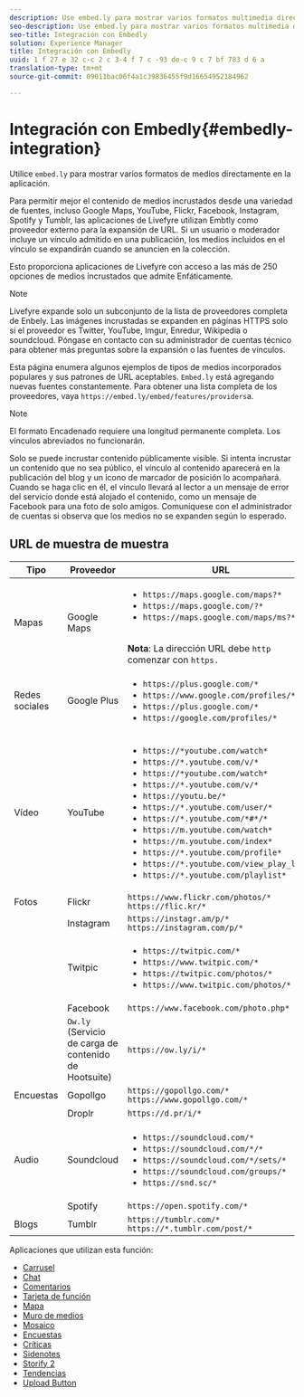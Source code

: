 ```yaml
---
description: Use embed.ly para mostrar varios formatos multimedia directamente en la aplicación.
seo-description: Use embed.ly para mostrar varios formatos multimedia directamente en la aplicación.
seo-title: Integración con Embedly
solution: Experience Manager
title: Integración con Embedly
uuid: 1 f 27 e 32 c-c 2 c 3-4 f 7 c -93 de-c 9 c 7 bf 783 d 6 a
translation-type: tm+mt
source-git-commit: 09011bac06f4a1c39836455f9d16654952184962

---
```



# Integración con Embedly{#embedly-integration}

Utilice `embed.ly` para mostrar varios formatos de medios directamente en la aplicación.

Para permitir mejor el contenido de medios incrustados desde una variedad de fuentes, incluso Google Maps, YouTube, Flickr, Facebook, Instagram, Spotify y Tumblr, las aplicaciones de Livefyre utilizan Embtly como proveedor externo para la expansión de URL. Si un usuario o moderador incluye un vínculo admitido en una publicación, los medios incluidos en el vínculo se expandirán cuando se anuncien en la colección.

Esto proporciona aplicaciones de Livefyre con acceso a las más de 250 opciones de medios incrustados que admite Enfáticamente.

>[!NOTE]
>
>Livefyre expande solo un subconjunto de la lista de proveedores completa de Enbely. Las imágenes incrustadas se expanden en páginas HTTPS solo si el proveedor es Twitter, YouTube, Imgur, Enredur, Wikipedia o soundcloud. Póngase en contacto con su administrador de cuentas técnico para obtener más preguntas sobre la expansión o las fuentes de vínculos.

Esta página enumera algunos ejemplos de tipos de medios incorporados populares y sus patrones de URL aceptables. `Embed.ly` está agregando nuevas fuentes constantemente. Para obtener una lista completa de los proveedores, vaya `https://embed.ly/embed/features/providers`a.

>[!NOTE]
>
>El formato Encadenado requiere una longitud permanente completa. Los vínculos abreviados no funcionarán.

Solo se puede incrustar contenido públicamente visible. Si intenta incrustar un contenido que no sea público, el vínculo al contenido aparecerá en la publicación del blog y un icono de marcador de posición lo acompañará. Cuando se haga clic en él, el vínculo llevará al lector a un mensaje de error del servicio donde está alojado el contenido, como un mensaje de Facebook para una foto de solo amigos. Comuníquese con el administrador de cuentas si observa que los medios no se expanden según lo esperado.

## URL de muestra de muestra

| Tipo | Proveedor | URL |
|--- |--- |--- |
| Mapas | Google Maps | <ul><li>`https://maps.google.com/maps?*`</li><li>`https://maps.google.com/?*`</li><li>`https://maps.google.com/maps/ms?*`</li></ul><br>**Nota**: La dirección URL debe `http` comenzar con `https.` |
| Redes sociales | Google Plus | <ul><li>`https://plus.google.com/*`</li><li>`https://www.google.com/profiles/*`</li><li> `https://plus.google.com/*`</li><li>`https://google.com/profiles/*`</li></ul> |
| Vídeo | YouTube | <ul><li>`https://*youtube.com/watch*`</li><li> `https://*.youtube.com/v/*`</li><li>`https://*youtube.com/watch*` </li><li>`https://*.youtube.com/v/*`</li><li>`https://youtu.be/*`</li><li>`https://*.youtube.com/user/*` </li><li>`https://*.youtube.com/*#*/*`</li><li>`https://m.youtube.com/watch*`</li><li>`https://m.youtube.com/index*`</li><li>`https://*.youtube.com/profile*`</li><li>`https://*.youtube.com/view_play_list*`</li><li>`https://*.youtube.com/playlist*`</li></ul> |
| Fotos | Flickr | `https://www.flickr.com/photos/*`<br>`https://flic.kr/*` |
|  | Instagram | `https://instagr.am/p/*`<br>`https://instagram.com/p/*` |
|  | Twitpic | <ul><li>`https://twitpic.com/*`</li><li>`https://www.twitpic.com/*`</li><li>`https://twitpic.com/photos/*`</li><li>`https://www.twitpic.com/photos/*`</li></ul> |
|  | Facebook | `https://www.facebook.com/photo.php*` |
|  | `Ow.ly` (Servicio de carga de contenido de Hootsuite) | `https://ow.ly/i/*` |
| Encuestas | Gopollgo | `https://gopollgo.com/*`<br>`https://www.gopollgo.com/*` |
|  | Droplr | `https://d.pr/i/*` |
| Audio | Soundcloud | <ul><li>`https://soundcloud.com/*`</li><li>`https://soundcloud.com/*/*` </li><li>`https://soundcloud.com/*/sets/*` </li><li>`https://soundcloud.com/groups/*` </li><li>`https://snd.sc/*`</li></ul> |
|  | Spotify | `https://open.spotify.com/*` |
| Blogs | Tumblr | `https://tumblr.com/*`<br>`https://*.tumblr.com/post/*` |

Aplicaciones que utilizan esta función:

* [Carrusel](/help/using/c-about-apps/c-carousel-app/c-carousel-app.md#c_carousel_app)
* [Chat](/help/using/c-about-apps/c-chat-app/c-chat-app.md#c_chat_app)
* [Comentarios](/help/using/c-about-apps/c-comments/c-comments.md)
* [Tarjeta de función](/help/using/c-about-apps/c-feature-card-app/c-feature-card-app.md#c_feature_card_app)
* [Mapa](/help/using/c-about-apps/c-map-app/c-map-app.md#c_map_app)
* [Muro de medios](/help/using/c-about-apps/c-media-wall-app/c-media-wall-app.md#c_media_wall_app)
* [Mosaico](/help/using/c-about-apps/c-mosaic-app/c-mosaic-app.md#c_mosaic_app)
* [Encuestas](/help/using/c-about-apps/c-polls-app/c-polls-app.md#c_polls_app)
* [Críticas](/help/using/c-about-apps/c-reviews-app/c-reviews-app.md#c_reviews_app)
* [Sidenotes](/help/using/c-about-apps/c-sidenotes-app/c-sidenotes-app.md#c_sidenotes_app)
* [Storify 2](/help/using/c-about-apps/c-storify2/c-storify2.md#c_storify2)
* [Tendencias](/help/using/c-about-apps/c-trending-app/c-trending-app.md#c_trending_app)
* [Upload Button](/help/using/c-about-apps/c-upload-button-app/c-upload-button-app.md#c_upload_button_app)

